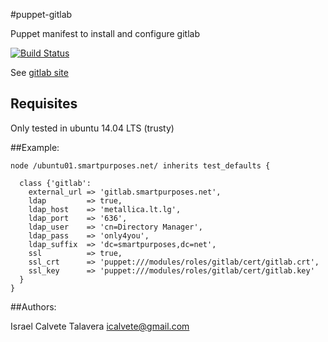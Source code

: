 #puppet-gitlab

Puppet manifest to install and configure gitlab

[![Build Status](https://secure.travis-ci.org/icalvete/puppet-gitlab.png)](http://travis-ci.org/icalvete/puppet-gitlab)

See [gitlab site](https://about.gitlab.com/)


## Requisites

Only tested in ubuntu 14.04 LTS (trusty)

##Example:

```puppet
node /ubuntu01.smartpurposes.net/ inherits test_defaults {
  
  class {'gitlab':
    external_url => 'gitlab.smartpurposes.net',
    ldap         => true,
    ldap_host    => 'metallica.lt.lg',
    ldap_port    => '636',
    ldap_user    => 'cn=Directory Manager',
    ldap_pass    => 'only4you',
    ldap_suffix  => 'dc=smartpurposes,dc=net',
    ssl          => true,
    ssl_crt      => 'puppet:///modules/roles/gitlab/cert/gitlab.crt',
    ssl_key      => 'puppet:///modules/roles/gitlab/cert/gitlab.key'
  }
}
```

##Authors:

Israel Calvete Talavera <icalvete@gmail.com>
